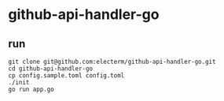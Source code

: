# github-api-handler-go

## run
```
git clone git@github.com:electerm/github-api-handler-go.git
cd github-api-handler-go
cp config.sample.toml config.toml
./init
go run app.go
```
